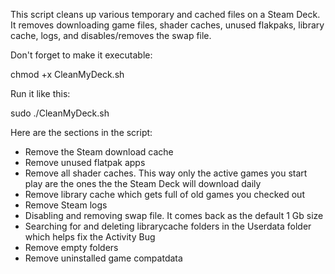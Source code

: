 This script cleans up various temporary and cached files on a Steam Deck.
It removes downloading game files, shader caches, unused flakpaks, library cache, logs, and disables/removes the swap file.

Don't forget to make it executable:

chmod +x CleanMyDeck.sh

Run it like this:

sudo ./CleanMyDeck.sh


Here are the sections in the script:

- Remove the Steam download cache
- Remove unused flatpak apps
- Remove all shader caches. This way only the active games you start play are the ones the the Steam Deck will download daily
- Remove library cache which gets full of old games you checked out
- Remove Steam logs
- Disabling and removing swap file. It comes back as the default 1 Gb size
- Searching for and deleting librarycache folders in the Userdata folder which helps fix the Activity Bug
- Remove empty folders
- Remove uninstalled game compatdata
